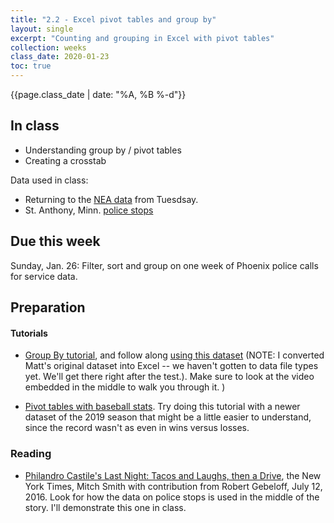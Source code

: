```yaml
---
title: "2.2 - Excel pivot tables and group by"
layout: single
excerpt: "Counting and grouping in Excel with pivot tables"
collection: weeks
class_date: 2020-01-23
toc: true
---
```


{{page.class_date | date: "%A, %B %-d"}}

## In class

* Understanding group by / pivot tables
* Creating a crosstab

Data used in class:
* Returning to the [NEA data]( {{site.cdocs}}/data/xlexamples/nea_grants.xlsx) from Tuesdsay.
* St. Anthony, Minn. [police stops]( {{site.cdocs}}/assets/data/xlexamples/saintanthony_police.xlsx)


## Due this week

Sunday, Jan. 26: Filter, sort and group on one week of Phoenix police calls for service data.

<!--
Put Google doc here if I want to have them test themselves on tidy data.
-->

## Preparation

#### Tutorials

* [Group By tutorial](https://github.com/datajtext/DataJournalismTextbook/blob/master/Modules/GroupBy/group_by_with_excel.md), and follow along [using this dataset]({{site.cdocs}}/assets/data/xlexamples/mountainlions.xlsx) (NOTE: I converted Matt's original dataset into Excel -- we haven't gotten to data file types yet. We'll get there right after the test.). Make sure to look at the video embedded in the middle to walk you through it. )

* [Pivot tables with baseball stats]({{site.cdocs}}/excel/practice/12-excel-baseball). Try doing this tutorial with a newer dataset of the 2019 season that might be a little easier to understand, since the record wasn't as even in wins versus losses.

### Reading

* [Philandro Castile's Last Night: Tacos and Laughs, then a Drive](https://www.nytimes.com/2016/07/13/us/philando-castile-minnesota-police-shooting.html),  the New York Times, Mitch Smith with contribution from Robert Gebeloff, July 12, 2016. Look for how the data on police stops is used in the middle of the story. I'll demonstrate this one in class.
